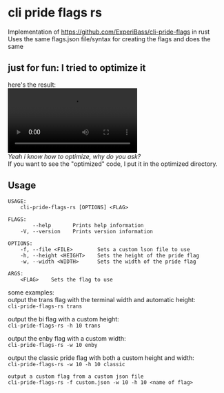 # cli pride flags rs

Implementation of https://github.com/ExperiBass/cli-pride-flags in rust <br>
Uses the same flags.json file/syntax for creating the flags and does the same

## just for fun: I tried to optimize it
here's the result: <br>
![](optimized.webm) <br>
*Yeah i know how to optimize, why do you ask?* <br>
If you want to see the "optimized" code, I put it in the optimized directory.

## Usage
```
USAGE:
    cli-pride-flags-rs [OPTIONS] <FLAG>

FLAGS:
        --help       Prints help information
    -V, --version    Prints version information

OPTIONS:
    -f, --file <FILE>        Sets a custom lson file to use
    -h, --height <HEIGHT>    Sets the height of the pride flag
    -w, --width <WIDTH>      Sets the width of the pride flag

ARGS:
    <FLAG>    Sets the flag to use
```
some examples: <br>
output the trans flag with the terminal width and automatic height: <br>
`cli-pride-flags-rs trans`

output the bi flag with a custom height: <br>
`cli-pride-flags-rs -h 10 trans`

output the enby flag with a custom width: <br>
`cli-pride-flags-rs -w 10 enby`

output the classic pride flag with both a custom height and width: <br>
`cli-pride-flags-rs -w 10 -h 10 classic`

`output a custom flag from a custom json file` <br>
`cli-pride-flags-rs -f custom.json -w 10 -h 10 <name of flag>`